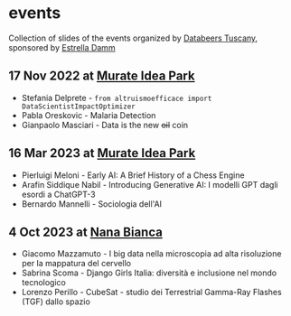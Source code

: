 # events
Collection of slides of the events organized by [Databeers Tuscany](https://www.linkedin.com/company/databeers-tuscany/), sponsored by [Estrella Damm](https://twitter.com/EstrellaDammEs)

## 17 Nov 2022 at [Murate Idea Park](https://murateideapark.it/)

* Stefania Delprete - `from altruismoefficace import DataScientistImpactOptimizer`
* Pabla Oreskovic - Malaria Detection
* Gianpaolo Masciari - Data is the new ~~oil~~ coin

## 16 Mar 2023 at [Murate Idea Park](https://murateideapark.it/)

* Pierluigi Meloni - Early AI: A Brief History of a Chess Engine
* Arafin Siddique Nabil - Introducing Generative AI: I modelli GPT dagli esordi a ChatGPT-3
* Bernardo Mannelli - Sociologia dell'AI


## 4 Oct 2023 at [Nana Bianca](https://nanabianca.it/)

* Giacomo Mazzamuto - I big data nella microscopia ad alta risoluzione per la mappatura del cervello
* Sabrina Scoma - Django Girls Italia: diversità e inclusione nel mondo tecnologico
* Lorenzo Perillo - CubeSat - studio dei Terrestrial Gamma-Ray Flashes (TGF) dallo spazio
